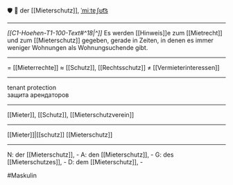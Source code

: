 🛡️ 🔵 der [[Mieterschutz]], [ˈmiːtɐˌʃʊt͡s](https://youglish.com/pronounce/Mieterschutz/german)

---
*[[C1-Hoehen-T1-100-Text#^18|^]]* Es werden [[Hinweis]]e zum [[Mietrecht]] und zum [[Mieterschutz]] gegeben, gerade in Zeiten, in denen es immer weniger Wohnungen als Wohnungsuchende gibt.

---
= [[Mieterrechte]]
≈ [[Schutz]], [[Rechtsschutz]]
≠ [[Vermieterinteressen]]

---
tenant protection  
защита арендаторов

---
[[Mieter]], [[Schutz]], [[Mieterschutzverein]]

---
[[Mieter]]|[[schutz]]
[[Mieterschutz]]


---
N: der [[Mieterschutz]], -
A: den [[Mieterschutz]], -
G: des [[Mieterschutzes]], -
D: dem [[Mieterschutz]], -


#Maskulin 